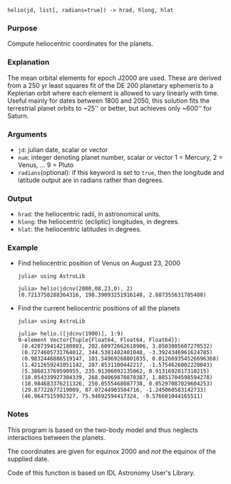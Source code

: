 ```
helio(jd, list[, radians=true]) -> hrad, hlong, hlat
```

### Purpose

Compute heliocentric coordinates for the planets.

### Explanation

The mean orbital elements for epoch J2000 are used. These are derived from a 250 yr least squares fit of the DE 200 planetary ephemeris to a Keplerian orbit where each element is allowed to vary linearly with time. Useful mainly for dates between 1800 and 2050, this solution fits the terrestrial planet orbits to ~25'' or better, but achieves only ~600'' for Saturn.

### Arguments

  * `jd`: julian date, scalar or vector
  * `num`: integer denoting planet number, scalar or vector 1 = Mercury, 2 = Venus, ... 9 = Pluto
  * `radians`(optional): if this keyword is set to `true`, then the longitude and latitude output are in radians rather than degrees.

### Output

  * `hrad`: the heliocentric radii, in astronomical units.
  * `hlong`: the heliocentric (ecliptic) longitudes, in degrees.
  * `hlat`: the heliocentric latitudes in degrees.

### Example

  * Find heliocentric position of Venus on August 23, 2000

    ```jldoctest
    julia> using AstroLib

    julia> helio(jdcnv(2000,08,23,0), 2)
    (0.7213758288364316, 198.39093251916148, 2.887355631705488)
    ```
  * Find the current heliocentric positions of all the planets

    ```jldoctest
    julia> using AstroLib

    julia> helio.([jdcnv(1900)], 1:9)
    9-element Vector{Tuple{Float64, Float64, Float64}}:
     (0.4207394142180803, 202.60972662618906, 3.0503005607270532)
     (0.7274605731764012, 344.5381482401048, -3.3924346961624785)
     (0.9832446886519147, 101.54969268801035, 0.012669354526696368)
     (1.4212659241051142, 287.8531100442217, -1.5754626002228043)
     (5.386813769590955, 235.91306092135062, 0.9131692817310215)
     (10.054339927304339, 268.04069870870387, 1.0851704598594278)
     (18.984683376211326, 250.0555468087738, 0.05297087029604253)
     (29.87722677219009, 87.07244903504716, -1.245060583142733)
     (46.9647515992327, 75.94692594417324, -9.576681044165511)
    ```

### Notes

This program is based on the two-body model and thus neglects interactions between the planets.

The coordinates are given for equinox 2000 and *not* the equinox of the supplied date.

Code of this function is based on IDL Astronomy User's Library.
